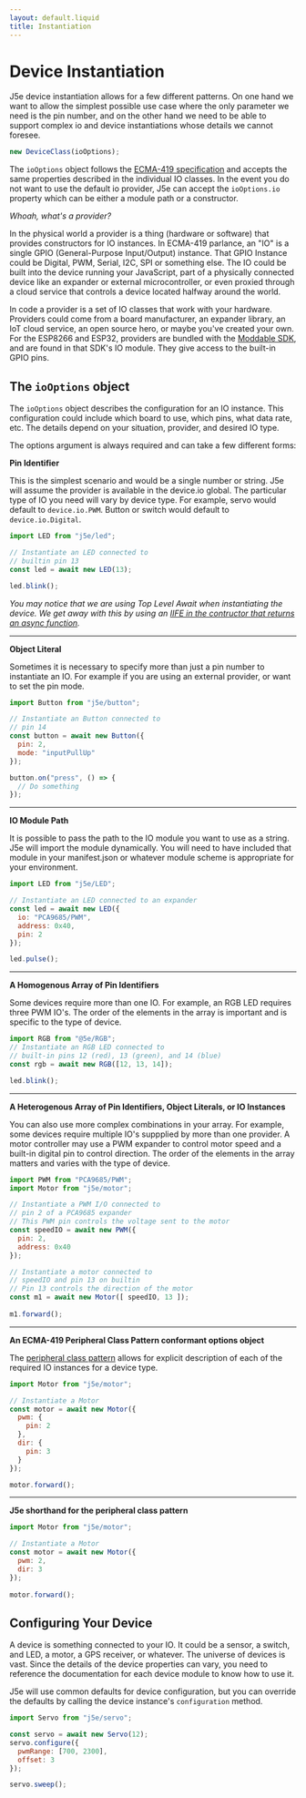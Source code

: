 ```yaml
---
layout: default.liquid
title: Instantiation
---
```

# Device Instantiation
J5e device instantiation allows for a few different patterns. On one hand we want to allow the simplest possible use case where the only parameter we need is the pin number, and on the other hand we need to be able to support complex io and device instantiations whose details we cannot foresee. 

````js
new DeviceClass(ioOptions);
````

The ```ioOptions``` object follows the [ECMA-419 specification](https://www.ecma-international.org/publications-and-standards/standards/ecma-419/) and accepts the same properties described in the individual IO classes. In the event you do not want to use the default io provider, J5e can accept the `ioOptions.io` property which can be either a module path or a constructor.

*Whoah, what's a provider?*

In the physical world a provider is a thing (hardware or software) that provides constructors for IO instances. In ECMA-419 parlance, an "IO" is a single GPIO (General-Purpose Input/Output) instance. That GPIO Instance could be Digital, PWM, Serial, I2C, SPI or something else. The IO could be built into the device running your JavaScript, part of a physically connected device like an expander or external microcontroller, or even proxied through a cloud service that controls a device located halfway around the world. 

In code a provider is a set of IO classes that work with your hardware. Providers could come from a board manufacturer, an expander library, an IoT cloud service, an open source hero, or maybe you've created your own. For the ESP8266 and ESP32, providers are bundled with the [Moddable SDK](https://github.com/Moddable-OpenSource/moddable), and are found in that SDK's IO module. They give access to the built-in GPIO pins.

## The `ioOptions` object
The ```ioOptions``` object describes the configuration for an IO instance. This configuration could include which board to use, which pins, what data rate, etc. The details depend on your situation, provider, and desired IO type. 

The options argument is always required and can take a few different forms: 

**Pin Identifier**

This is the simplest scenario and would be a single number or string. J5e will assume the provider is available in the device.io global. The particular type of IO you need will vary by device type. For example, servo would default to ```device.io.PWM```. Button or switch would default to ```device.io.Digital```.
````js
import LED from "j5e/led";

// Instantiate an LED connected to 
// builtin pin 13
const led = await new LED(13);

led.blink();
````

*You may notice that we are using Top Level Await when instantiating the device. We get away with this by using an [IIFE in the contructor that returns an async function](https://anthonychu.ca/post/async-await-typescript-nodejs/).*

---
**Object Literal**

Sometimes it is necessary to specify more than just a pin number to instantiate an IO. For example if you are using an external provider, or want to set the pin mode.
  ````js
  import Button from "j5e/button";
  
  // Instantiate an Button connected to 
  // pin 14
  const button = await new Button({
    pin: 2,
    mode: "inputPullUp"
  });

  button.on("press", () => { 
    // Do something
  });
  ```` 
  ---
**IO Module Path**

It is possible to pass the path to the IO module you want to use as a string. J5e will import the module dynamically. You will need to have included that module in your manifest.json or whatever module scheme is appropriate for your environment.
  ````js
  import LED from "j5e/LED";
  
  // Instantiate an LED connected to an expander
  const led = await new LED({
    io: "PCA9685/PWM",
    address: 0x40,
    pin: 2
  });

  led.pulse();  
  ````
---
**A Homogenous Array of Pin Identifiers**

Some devices require more than one IO. For example, an RGB LED requires three PWM IO's. The order of the elements in the array is important and is specific to the type of device.
  ````js
  import RGB from "@5e/RGB";
  // Instantiate an RGB LED connected to 
  // built-in pins 12 (red), 13 (green), and 14 (blue)
  const rgb = await new RGB([12, 13, 14]);

  led.blink();
  ````
---
**A Heterogenous Array of Pin Identifiers, Object Literals, or IO Instances**

You can also use more complex combinations in your array. For example, some devices require multiple IO's suppplied by more than one provider. A motor controller may use a PWM expander to control motor speed and a built-in digital pin to control direction. The order of the elements in the array matters and varies with the type of device.
  ````js
  import PWM from "PCA9685/PWM";
  import Motor from "j5e/motor";

  // Instantiate a PWM I/O connected to 
  // pin 2 of a PCA9685 expander
  // This PWM pin controls the voltage sent to the motor
  const speedIO = await new PWM({
    pin: 2,
    address: 0x40
  });

  // Instantiate a motor connected to 
  // speedIO and pin 13 on builtin
  // Pin 13 controls the direction of the motor
  const m1 = await new Motor([ speedIO, 13 ]);
    
  m1.forward();
  ````

  ---
**An ECMA-419 Peripheral Class Pattern conformant options object**

The [peripheral class pattern](https://github.com/EcmaTC53/spec/blob/master/docs/tc53.md#12-peripheral-class-pattern) allows for explicit description of each of the required IO instances for a device type.
  ````js
  import Motor from "j5e/motor";

  // Instantiate a Motor
  const motor = await new Motor({
    pwm: {
      pin: 2
    },
    dir: {
      pin: 3
    }
  });

  motor.forward();
  ````

  ---
**J5e shorthand for the peripheral class pattern**

  ````js
  import Motor from "j5e/motor";

  // Instantiate a Motor
  const motor = await new Motor({
    pwm: 2,
    dir: 3
  });
    
  motor.forward();
  ````

## Configuring Your Device
A device is something connected to your IO. It could be a sensor, a switch, and LED, a motor, a GPS receiver, or whatever. The universe of devices is vast. Since the details of the device properties can vary, you need to reference the documentation for each device module to know how to use it. 

J5e will use common defaults for device configuration, but you can override the defaults by calling the device instance's `configuration` method.

  ````js
  import Servo from "j5e/servo";

  const servo = await new Servo(12);
  servo.configure({
    pwmRange: [700, 2300],
    offset: 3
  });

  servo.sweep();
  ````
